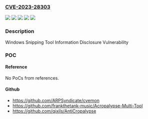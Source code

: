 ### [CVE-2023-28303](https://cve.mitre.org/cgi-bin/cvename.cgi?name=CVE-2023-28303)
![](https://img.shields.io/static/v1?label=Product&message=Snip%20%26%20Sketch%20for%20Windows%2010&color=blue)
![](https://img.shields.io/static/v1?label=Product&message=Snipping%20Tool&color=blue)
![](https://img.shields.io/static/v1?label=Version&message=11.0.0%3C%2011.2302.20.0%20&color=brighgreen)
![](https://img.shields.io/static/v1?label=Version&message=9.0%3C%2010.2008.3001.0%20&color=brighgreen)
![](https://img.shields.io/static/v1?label=Vulnerability&message=Information%20Disclosure&color=brighgreen)

### Description

Windows Snipping Tool Information Disclosure Vulnerability

### POC

#### Reference
No PoCs from references.

#### Github
- https://github.com/ARPSyndicate/cvemon
- https://github.com/frankthetank-music/Acropalypse-Multi-Tool
- https://github.com/qixils/AntiCropalypse

